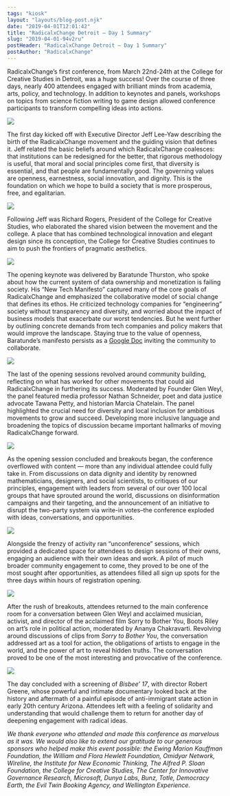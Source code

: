 ```yaml
---
tags: "kiosk"
layout: "layouts/blog-post.njk"
date: "2019-04-01T12:01:42"
title: "RadicalxChange Detroit – Day 1 Summary"
slug: "2019-04-01-94v2ru"
postHeader: "RadicalxChange Detroit – Day 1 Summary"
postAuthor: "RadicalxChange"
---
```


RadicalxChange’s first conference, from March 22nd-24th at the College for Creative Studies in Detroit, was a huge success! Over the course of three days, nearly 400 attendees engaged with brilliant minds from academia, arts, policy, and technology. In addition to keynotes and panels, workshops on topics from science fiction writing to game design allowed conference participants to transform compelling ideas into actions.

![](/images/blog/rxc-detroit-1.jpg)

The first day kicked off with Executive Director Jeff Lee-Yaw describing the birth of the RadicalxChange movement and the guiding vision that defines it. Jeff related the basic beliefs around which RadicalxChange coalesces: that institutions can be redesigned for the better, that rigorous methodology is useful, that moral and social principles come first, that diversity is essential, and that people are fundamentally good. The governing values are openness, earnestness, social innovation, and dignity. This is the foundation on which we hope to build a society that is more prosperous, free, and egalitarian.

![](/images/blog/rxc-detroit-2.jpg)

Following Jeff was Richard Rogers, President of the College for Creative Studies, who elaborated the shared vision between the movement and the college. A place that has combined technological innovation and elegant design since its conception, the College for Creative Studies continues to aim to push the frontiers of pragmatic aesthetics.

![](/images/blog/rxc-detroit-3.jpg)

The opening keynote was delivered by Baratunde Thurston, who spoke about how the current system of data ownership and monetization is failing society. His “New Tech Manifesto” captured many of the core goals of RadicalxChange and emphasized the collaborative model of social change that defines its ethos. He criticized technology companies for “engineering” society without transparency and diversity, and worried about the impact of business models that exacerbate our worst tendencies. But he went further by outlining concrete demands from tech companies and policy makers that would improve the landscape. Staying true to the value of openness, Baratunde’s manifesto persists as a [Google Doc](https://docs.google.com/document/u/1/d/1s-SNSo-7JoxvuBSsu2n1L67LnSS993A_RI8VfQOz73c/edit) inviting the community to collaborate.

![](/images/blog/rxc-detroit-4.jpg)

The last of the opening sessions revolved around community building, reflecting on what has worked for other movements that could aid RadicalxChange in furthering its success. Moderated by Founder Glen Weyl, the panel featured media professor Nathan Schneider, poet and data justice advocate Tawana Petty, and historian Marcia Chatelain. The panel highlighted the crucial need for diversity and local inclusion for ambitious movements to grow and succeed. Developing more inclusive language and broadening the topics of discussion became important hallmarks of moving RadicalxChange forward.

![](/images/blog/rxc-detroit-5.jpg)

As the opening session concluded and breakouts began, the conference overflowed with content — more than any individual attendee could fully take in. From discussions on data dignity and identity by renowned mathematicians, designers, and social scientists, to critiques of our principles, engagement with leaders from several of our over 100 local groups that have sprouted around the world, discussions on disinformation campaigns and their targeting, and the announcement of an initiative to disrupt the two-party system via write-in votes–the conference exploded with ideas, conversations, and opportunities.

![](/images/blog/rxc-detroit-6.jpg)

Alongside the frenzy of activity ran “unconference” sessions, which provided a dedicated space for attendees to design sessions of their owns, engaging an audience with their own ideas and work. A pilot of much broader community engagement to come, they proved to be one of the most sought after opportunities, as attendees filled all sign up spots for the three days within hours of registration opening.

![](/images/blog/rxc-detroit-7.jpg)

After the rush of breakouts, attendees returned to the main conference room for a conversation between Glen Weyl and acclaimed musician, activist, and director of the acclaimed film Sorry to Bother You, Boots Riley on art’s role in political action, moderated by Ananya Chakravarti. Revolving around discussions of clips from _Sorry to Bother You_, the conversation addressed art as a tool for action, the obligations of artists to engage in the world, and the power of art to reveal hidden truths. The conversation proved to be one of the most interesting and provocative of the conference.

![](/images/blog/rxc-detroit-8.jpg)

The day concluded with a screening of _Bisbee’ 17_, with director Robert Greene, whose powerful and intimate documentary looked back at the history and aftermath of a painful episode of anti-immigrant state action in early 20th century Arizona. Attendees left with a feeling of solidarity and understanding that would challenge them to return for another day of deepening engagement with radical ideas.

_We thank everyone who attended and made this conference as marvelous as it was. We would also like to extend our gratitude to our generous sponsors who helped make this event possible: the Ewing Marion Kauffman Foundation, the William and Flora Hewlett Foundation, Omidyar Network, Wireline, the Institute for New Economic Thinking, The Alfred P. Sloan Foundation, the College for Creative Studies, The Center for Innovative Governance Research, Microsoft, Dunya Labs, Bunz, Totle, Democracy Earth, the Evil Twin Booking Agency, and Wellington Experience._
